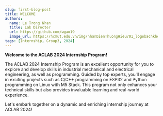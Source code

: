 ```yaml
---
slug: first-blog-post
title: WELCOME
authors:
  name: Le Trong Nhan
  title: Lab Directer
  url: https://github.com/wgao19
  image_url: https://hcmut.edu.vn/img/nhanDienThuongHieu/01_logobachkhoasang.png
tags: [Internship, Group3, 2024]
---
```


**Welcome to the ACLAB 2024 Internship Program!**

The ACLAB 2024 Internship Program is an excellent opportunity for you to explore and develop skills in industrial mechanical and electrical engineering, as well as programming. Guided by top experts, you'll engage in exciting projects such as C/C++ programming on ESP32 and Python programming on Linux with M5 Stack. This program not only enhances your technical skills but also provides invaluable learning and real-world experience.

Let's embark together on a dynamic and enriching internship journey at ACLAB 2024!